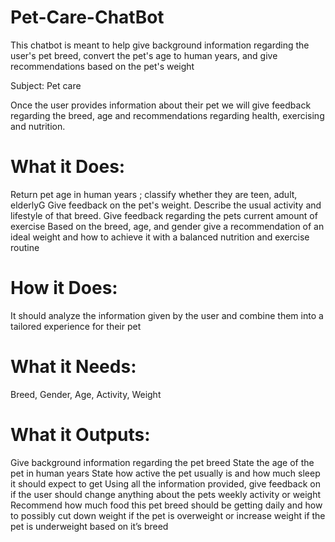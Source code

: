 # Pet-Care-ChatBot
This chatbot is meant to help give background information regarding the user's pet breed, convert the pet's age to human years, and give recommendations based on the pet's weight

Subject: Pet care

Once the user provides information about their pet we will give feedback regarding the breed, age and recommendations regarding health, exercising and nutrition.




# What it Does: 

Return pet age in human years ; classify whether they are teen, adult, elderlyG
Give feedback on the pet's weight.
Describe the usual activity and lifestyle of that breed.
Give feedback regarding the pets current amount of exercise 
Based on the breed, age, and gender give a recommendation of an ideal weight and how to achieve it with a balanced nutrition and exercise routine






# How it Does:

It should analyze the information given by the user and combine them into a tailored experience for their pet 







# What it Needs:

Breed,
Gender,
Age,
Activity,
Weight




# What it Outputs:

Give background information regarding the pet breed
State the age of the pet in human years
State how active the pet usually is and how much sleep it should expect to get
Using all the information provided, give feedback on if the user should change anything about the pets weekly activity or weight
Recommend how much food this pet breed should be getting daily and how to possibly cut down weight if the pet is overweight or increase weight if the pet is underweight based on it’s breed
